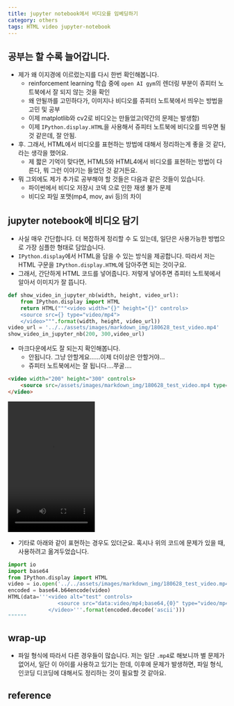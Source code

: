 ```yaml
---
title: jupyter notebook에서 비디오를 임베딩하기 
category: others
tags: HTML video jupyter-notebook 
---
```


## 공부는 할 수록 늘어갑니다. 

- 제가 왜 이지경에 이르렀는지를 다시 한번 확인해봅니다. 
    - reinforcement learning 학습 중에 `open AI gym`의 렌더링 부분이 쥬피터 노트북에서 잘 되지 않는 것을 확인
    - 왜 안될까를 고민하다가, 이미지나 비디오를 쥬피터 노트북에서 띄우는 방법을 고민 및 공부
    - 이제 matplotlib와 cv2로 비디오는 만들었고(약간의 문제는 발생함)
    - 이제 `IPython.display.HTML`을 사용해서 쥬피터 노트북에 비디오를 띄우면 될것 같은데, 잘 안됨.
- 후. 그래서, HTML에서 비디오를 표현하는 방법에 대해서 정리하는게 좋을 것 같다, 라는 생각을 했어요. 
    - 제 짧은 기억이 맞다면, HTML5와 HTML4에서 비디오를 표현하는 방법이 다른다, 뭐 그런 이야기는 들었던 것 같거든요. 
- 뭐 그외에도 제가 추가로 공부해야 할 것들은 다음과 같은 것들이 있습니다. 
    - 파이썬에서 비디오 저장시 코덱 으로 인한 재생 불가 문제
    - 비디오 파일 포맷(mp4, mov, avi 등)의 차이 

## jupyter notebook에 비디오 담기

- 사실 매우 간단합니다. 더 복잡하게 정리할 수 도 있는데, 일단은 사용가능한 방법으로 가장 심플한 형태로 담았습니다. 
- `IPython.display`에서 HTML을 담을 수 있는 방식을 제공합니다. 따라서 저는 HTML 구문을 `IPython.display.HTML`에 담아주면 되는 것이구요. 
- 그래서, 간단하게 HTML 코드를 넣어줍니다. 저렇게 넣어주면 쥬피터 노트북에서 알아서 이미지가 잘 뜹니다. 


```python
def show_video_in_jupyter_nb(width, height, video_url):
    from IPython.display import HTML
    return HTML("""<video width="{}" height="{}" controls>
    <source src={} type="video/mp4">
    </video>""".format(width, height, video_url))
video_url = '../../assets/images/markdown_img/180628_test_video.mp4'
show_video_in_jupyter_nb(200, 300,video_url)
```

- 마크다운에서도 잘 되는지 확인해봅니다. 
    - 안됩니다. 그냥 안할게요......이제 더이상은 안할거야...
    - 쥬피터 노트북에서는 잘 됩니다....쭈굴....
```html
<video width="200" height="300" controls>
    <source src=/assets/images/markdown_img/180628_test_video.mp4 type="video/mp4">
</video>
```

<video width="200" height="300" controls>
    <source src=/assets/images/markdown_img/180628_test_video.mp4 type="video/mp4">
</video>


- 기타로 아래와 같이 표현하는 경우도 있더군요. 혹시나 위의 코드에 문제가 있을 때, 사용하려고 옮겨두었습니다. 

```python
import io
import base64
from IPython.display import HTML
video = io.open('../../assets/images/markdown_img/180628_test_video.mp4', 'r+b').read()
encoded = base64.b64encode(video)
HTML(data='''<video alt="test" controls>
                <source src="data:video/mp4;base64,{0}" type="video/mp4" />
             </video>'''.format(encoded.decode('ascii')))
""""""
```

## wrap-up

- 파일 형식에 따라서 다른 경우들이 많습니다. 저는 일단 `.mp4`로 해보니까 별 문제가 없어서, 일단 이 아이를 사용하고 있기는 한데, 이후에 문제가 발생하면, 파일 형식, 인코딩 디코딩에 대해서도 정리하는 것이 필요할 것 같아요. 

## reference 
